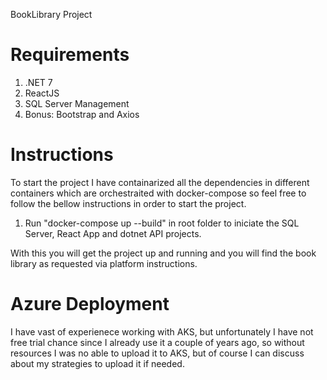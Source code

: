 BookLibrary Project

# Requirements

1. .NET 7 
1. ReactJS
1. SQL Server Management
1. Bonus: Bootstrap and Axios

# Instructions

To start the project I have containarized all the dependencies in different containers which are orchestraited with docker-compose
so feel free to follow the bellow instructions in order to start the project.

1. Run "docker-compose up --build" in root folder to iniciate the SQL Server, React App and dotnet API projects.

With this you will get the project up and running and you will find the book library as requested via platform instructions.

# Azure Deployment

I have vast of experienece working with AKS, but unfortunately I have not free trial chance since I already use it a couple of years ago, so without resources 
I was no able to upload it to AKS, but of course I can discuss about my strategies to upload it if needed.
